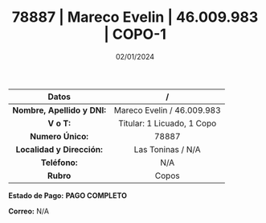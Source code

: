 ﻿---
title: 78887 | Mareco Evelin | 46.009.983 | COPO-1
date: 02/01/2024
draft: false
tags: ['toninas', ' titular', ' copo']
---

|          **Datos**          |  /  |
|:---------------------------:|:---:|
| **Nombre, Apellido y DNI:** | Mareco Evelin / 46.009.983 |
|          **V o T:**         | Titular: 1 Licuado, 1 Copo |
|      **Numero Único:**      | 78887 |
|  **Localidad y Dirección:** | Las Toninas / N/A |
|        **Teléfono:**        | N/A |
|          **Rubro**          | Copos |

**Estado de Pago:** **PAGO COMPLETO**

**Correo:** N/A
